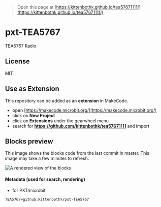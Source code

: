 
> Open this page at [https://kittenbothk.github.io/tea57671111/](https://kittenbothk.github.io/tea57671111/)

# pxt-TEA5767
TEA5767 Radio

## License

MIT

## Use as Extension

This repository can be added as an **extension** in MakeCode.

* open [https://makecode.microbit.org/](https://makecode.microbit.org/)
* click on **New Project**
* click on **Extensions** under the gearwheel menu
* search for **https://github.com/kittenbothk/tea57671111** and import

## Blocks preview

This image shows the blocks code from the last commit in master.
This image may take a few minutes to refresh.

![A rendered view of the blocks](https://github.com/kittenbothk/tea57671111/raw/master/.github/makecode/blocks.png)

#### Metadata (used for search, rendering)

* for PXT/microbit

```package
TEA5767=github:kittenbothk/pxt-TEA5767
```

<script src="https://makecode.com/gh-pages-embed.js"></script><script>makeCodeRender("{{ site.makecode.home_url }}", "{{ site.github.owner_name }}/{{ site.github.repository_name }}");</script>
